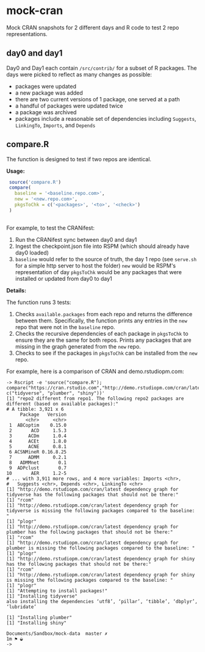 # mock-cran

Mock CRAN snapshots for 2 different days and R code to test 2 repo representations. 

## day0 and day1

Day0 and Day1 each contain `/src/contrib/` for a subset of R packages. The days were picked to reflect 
as many changes as possible:

- packages were updated
- a new package was added
- there are two current versions of 1 package, one served at a path
- a handful of packages were updated twice 
- a package was archived 
- packages include a reasonable set of dependencies including `Suggests`, `LinkingTo`, `Imports`, and `Depends`


## compare.R

The function is designed to test if two repos are identical. 

**Usage:**

```r
 source('compare.R')
 compare(
   baseline = '<baseline.repo.com>',
   new = '<new.repo.com>',
   pkgsToChk = c('<packages>', '<to>', '<check>')
 )
 
```

For example, to test the CRANifest:

1. Run the CRANifest sync between day0 and day1
2. Ingest the checkpoint.json file into RSPM (which should already have day0 loaded)
3. `baseline` would refer to the source of truth, the day 1 repo (see `serve.sh` for a simple http server to host the folder)
   `new` would be RSPM's representation of day
   `pkgsToChk` would be any packages that were installed or updated from day0 to day1


**Details:**

The function runs 3 tests:

1. Checks `available.packages` from each repo and returns the difference between them. 
   Specifically, the function prints any entries in the `new` repo that were not in the `baseline` repo.
2. Checks the recursive dependencies of each package in `pkgsToChk` to ensure they are the same for both repos.
   Prints any packages that are missing in the graph generated from the `new` repo.
3. Checks to see if the packages in `pkgsToChk` can be installed from the `new` repo.


For example, here is a comparison of CRAN and demo.rstudiopm.com:


```
-> Rscript -e 'source("compare.R"); compare("https://cran.rstudio.com","http://demo.rstudiopm.com/cran/latest", c("tidyverse", "plumber", "shiny"))'
[1] "repo2 different from repo1. The following repo2 packages are different (based on available packages):"
# A tibble: 3,921 x 6
     Package   Version
       <chr>     <chr>
 1  ABCoptim    0.15.0
 2       ACD     1.5.3
 3      ACDm     1.0.4
 4      ACEt     1.8.0
 5      ACNE     0.8.1
 6 ACSNMineR 0.16.8.25
 7      ADMM     0.2.1
 8   ADMMnet       0.1
 9  ADPclust       0.7
10       AER     1.2-5
# ... with 3,911 more rows, and 4 more variables: Imports <chr>,
#   Suggests <chr>, Depends <chr>, LinkingTo <chr>
[1] "http://demo.rstudiopm.com/cran/latest dependency graph for tidyverse has the following packages that should not be there:"
[1] "rcom"
[1] "http://demo.rstudiopm.com/cran/latest dependency graph for tidyverse is missing the following packages compared to the baseline: "
[1] "plogr"
[1] "http://demo.rstudiopm.com/cran/latest dependency graph for plumber has the following packages that should not be there:"
[1] "rcom"
[1] "http://demo.rstudiopm.com/cran/latest dependency graph for plumber is missing the following packages compared to the baseline: "
[1] "plogr"
[1] "http://demo.rstudiopm.com/cran/latest dependency graph for shiny has the following packages that should not be there:"
[1] "rcom"
[1] "http://demo.rstudiopm.com/cran/latest dependency graph for shiny is missing the following packages compared to the baseline: "
[1] "plogr"
[1] "Attempting to install packages!"
[1] "Installing tidyverse"
also installing the dependencies ‘utf8’, ‘pillar’, ‘tibble’, ‘dbplyr’, ‘lubridate’

[1] "Installing plumber"
[1] "Installing shiny"

Documents/Sandbox/mock-data  master ✗                                                             1m ⚑ ◒
->
```
